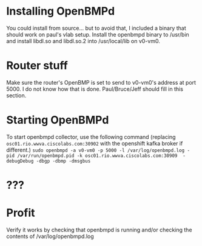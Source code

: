 # Installing OpenBMPd
You could install from source... but to avoid that, I included a binary that should work on paul's vlab setup. Install the openbmpd binary to /usr/bin and install libdl.so and libdl.so.2 into /usr/local/lib on v0-vm0.

# Router stuff
Make sure the router's OpenBMP is set to send to v0-vm0's address at port 5000. I do not know how that is done. Paul/Bruce/Jeff should fill in this section.

# Starting OpenBMPd
To start openbmpd collector, use the following command (replacing `osc01.rio.wwva.ciscolabs.com:30902` with the openshift kafka broker if different.)
`sudo openbmpd -a v0-vm0 -p 5000 -l /var/log/openbmpd.log -pid /var/run/openbmpd.pid -k osc01.rio.wwva.ciscolabs.com:30909  -debugDebug -dbgp -dbmp -dmsgbus`

# ???

# Profit
Verify it works by checking that openbmpd is running and/or checking the contents of /var/log/openbmpd.log
